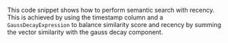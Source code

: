 This code snippet shows how to perform semantic search with recency. This is achieved by using the timestamp column and 
a `GaussDecayExpression` to balance similarity score and recency by summing the vector similarity with the gauss decay component. 